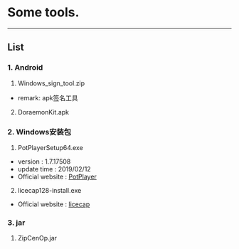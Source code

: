 # Some tools.

----

## List

### 1. Android

1. Windows_sign_tool.zip
  * remark: apk签名工具
2. DoraemonKit.apk

### 2. Windows安装包

1. PotPlayerSetup64.exe
  *  version : 1.7.17508
  *  update time : 2019/02/12
  *  Official website : [PotPlayer][1]
2. licecap128-install.exe
  * Official website : [licecap][2]

### 3. jar
1. ZipCenOp.jar

[1]:http://potplayer.daum.net/
[2]:https://www.cockos.com/licecap/